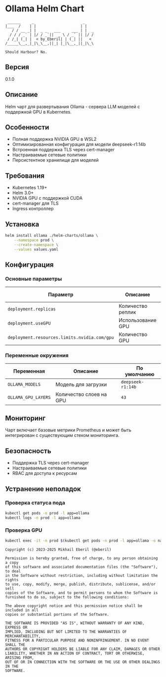 # Ollama Helm Chart
```ascii
 ______     _                      _    
|___  /    | |                    | |   
   / / __ _| |  _ _   ___     ___ | |  _
  / / / _` | |/ / _`||  _ \ / _` || |/ /
 / /_| (_| |  < by_Eberil| | (_| ||   < 
/_____\__,_|_|\_\__,||_| |_|\__,_||_|\_\

Should Harbour?	No.
```
## Версия
0.1.0

## Описание
Helm чарт для развертывания Ollama - сервера LLM моделей с поддержкой GPU в Kubernetes.

## Особенности
- Полная поддержка NVIDIA GPU в WSL2
- Оптимизированная конфигурация для модели deepseek-r1:14b
- Встроенная поддержка TLS через cert-manager
- Настраиваемые сетевые политики
- Персистентное хранилище для моделей

## Требования
- Kubernetes 1.19+
- Helm 3.0+
- NVIDIA GPU с поддержкой CUDA
- cert-manager для TLS
- Ingress контроллер

## Установка
```bash
helm install ollama ./helm-charts/ollama \
    --namespace prod \
    --create-namespace \
    --values values.yaml
```

## Конфигурация
### Основные параметры
| Параметр | Описание | По умолчанию |
|----------|-----------|--------------|
| `deployment.replicas` | Количество реплик | `1` |
| `deployment.useGPU` | Использование GPU | `true` |
| `deployment.resources.limits.nvidia.com/gpu` | Количество GPU | `1` |

### Переменные окружения
| Переменная | Описание | По умолчанию |
|------------|-----------|--------------|
| `OLLAMA_MODELS` | Модель для загрузки | `deepseek-r1:14b` |
| `OLLAMA_GPU_LAYERS` | Количество слоев на GPU | `43` |

## Мониторинг
Чарт включает базовые метрики Prometheus и может быть интегрирован с существующим стеком мониторинга.

## Безопасность
- Поддержка TLS через cert-manager
- Настраиваемые сетевые политики
- RBAC для доступа к ресурсам

## Устранение неполадок
### Проверка статуса пода
```bash
kubectl get pods -n prod -l app=ollama
kubectl logs -n prod -l app=ollama
```

### Проверка GPU
```bash
kubectl exec -it -n prod $(kubectl get pods -n prod -l app=ollama -o name) -- nvidia-smi
```

```plain text
Copyright (c) 2023-2025 Mikhail Eberil (@eberil)

Permission is hereby granted, free of charge, to any person obtaining a copy
of this software and associated documentation files (the "Software"), to deal
in the Software without restriction, including without limitation the rights
to use, copy, modify, merge, publish, distribute, sublicense, and/or sell
copies of the Software, and to permit persons to whom the Software is
furnished to do so, subject to the following conditions:

The above copyright notice and this permission notice shall be included in all
copies or substantial portions of the Software.

THE SOFTWARE IS PROVIDED "AS IS", WITHOUT WARRANTY OF ANY KIND, EXPRESS OR
IMPLIED, INCLUDING BUT NOT LIMITED TO THE WARRANTIES OF MERCHANTABILITY,
FITNESS FOR A PARTICULAR PURPOSE AND NONINFRINGEMENT. IN NO EVENT SHALL THE
AUTHORS OR COPYRIGHT HOLDERS BE LIABLE FOR ANY CLAIM, DAMAGES OR OTHER
LIABILITY, WHETHER IN AN ACTION OF CONTRACT, TORT OR OTHERWISE, ARISING FROM,
OUT OF OR IN CONNECTION WITH THE SOFTWARE OR THE USE OR OTHER DEALINGS IN THE
SOFTWARE.
```